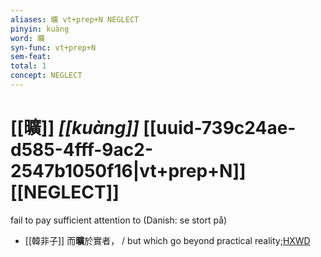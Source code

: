 ```yaml
---
aliases: 曠 vt+prep+N NEGLECT
pinyin: kuàng
word: 曠
syn-func: vt+prep+N
sem-feat: 
total: 1
concept: NEGLECT 
---
```

# [[曠]] *[[kuàng]]*  [[uuid-739c24ae-d585-4fff-9ac2-2547b1050f16|vt+prep+N]] [[NEGLECT]]
fail to pay sufficient attention to (Danish: se stort på)
 - [[韓非子]] 而**曠**於實者， / but which go beyond practical reality;[HXWD](https://hxwd.org/textview.html?location=KR3c0005_tls_047-22a.4)